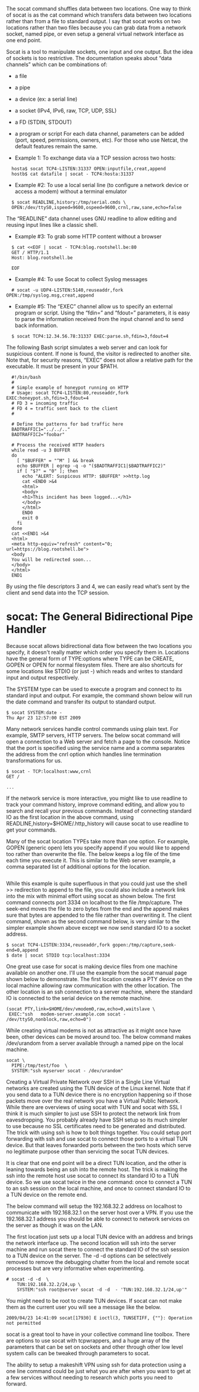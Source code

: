 
The socat command shuffles data between two locations. One way to think of socat is as the cat command which transfers data between two locations rather than from a file to standard output. I say that socat works on two locations rather than two files because you can grab data from a network socket, named pipe, or even setup a general virtual network interface as one end point. 

Socat is a tool to manipulate sockets, one input and one output. But the idea of sockets is too restrictive. The documentation speaks about “data channels” which can be combinations of:

* a file
* a pipe
* a device (ex: a serial line)
* a socket (IPv4, IPv6, raw, TCP, UDP, SSL)
* a FD (STDIN, STDOUT)
* a program or script
For each data channel, parameters can be added (port, speed, permissions, owners, etc). For those who use Netcat, the default features remain the same.

* Example 1: To exchange data via a TCP session across two hosts:

```
  hosta$ socat TCP4-LISTEN:31337 OPEN:inputfile,creat,append
  hostb$ cat datafile | socat - TCP4:hosta:31337
```

* Example #2: To use a local serial line (to configure a network device or access a modem) without a terminal emulator

```
  $ socat READLINE,history:/tmp/serial.cmds \
  OPEN:/dev/ttyS0,ispeed=9600,ospeed=9600,crnl,raw,sane,echo=false
```

The “READLINE” data channel uses GNU readline to allow editing and reusing input lines like a classic shell.

* Example #3: To grab some HTTP content without a browser

```
  $ cat <<EOF | socat - TCP4:blog.rootshell.be:80
  GET / HTTP/1.1
  Host: blog.rootshell.be

  EOF
```

* Example #4: To use Socat to collect Syslog messages

```  # socat -u UDP4-LISTEN:5140,reuseaddr,fork OPEN:/tmp/syslog.msg,creat,append```

* Example #5: The “EXEC” channel allow us to specify an external program or script. Using the “fdin=” and “fdout=” parameters, it is easy to parse the information received from the input channel and to send back information.

```
  $ socat TCP4:12.34.56.78:31337 EXEC:parse.sh,fdin=3,fdout=4
```

The following Bash script simulates a web server and can look for suspicious content. If none is found, the visitor is redirected to another site. Note that, for security reasons, “EXEC” does not allow a relative path for the executable. It must be present in your $PATH.

```
  #!/bin/bash
  #
  # Simple example of honeypot running on HTTP
  # Usage: socat TCP4-LISTEN:80,reuseaddr,fork EXEC:honeypot.sh,fdin=3,fdout=4
  # FD 3 = incoming traffic
  # FD 4 = traffic sent back to the client
  #

  # Define the patterns for bad traffic here
  BADTRAFFIC1="../../.."
  BADTRAFFIC2="foobar"

  # Process the received HTTP headers
  while read -u 3 BUFFER
  do
    [ "$BUFFER" = "^M" ] && break
    echo $BUFFER | egrep -q -o "($BADTRAFFIC1|$BADTRAFFIC2)"
    if [ "$?" = "0" ]; then
      echo "ALERT: Suspicous HTTP: $BUFFER" >>http.log
      cat <END0 >&4
      <html>
      <body>
      <h1>This incident has been logged...</h1>
      </body>
      </html>
      END0
      exit 0
    fi
  done
  cat <<END1 >&4
  <html>
  <meta http-equiv="refresh" content="0; url=https://blog.rootshell.be">
  <body
  You will be redirected soon...
  </body>
  </html>
  END1
```

By using the file descriptors 3 and 4, we can easily read what’s sent by the client and send data into the TCP session.

# socat: The General Bidirectional Pipe Handler

Because socat allows bidirectional data flow between the two locations you specify, it doesn't really matter which order you specify them in. Locations have the general form of TYPE:options where TYPE can be CREATE, GOPEN or OPEN for normal filesystem files. There are also shortcuts for some locations like STDIO (or just -) which reads and writes to standard input and output respectively.

The SYSTEM type can be used to execute a program and connect to its standard input and output. For example, the command shown below will run the date command and transfer its output to standard output.

```
$ socat SYSTEM:date -
Thu Apr 23 12:57:00 EST 2009
```

Many network services handle control commands using plain text. For example, SMTP servers, HTTP servers. The below socat command will open a connection to a Web server and fetch a page to the console. Notice that the port is specified using the service name and a comma separates the address from the cnrl option which handles line termination transformations for us.

```
$ socat - TCP:localhost:www,crnl
GET /

...
```

If the network service is more interactive, you might like to use readline to track your command history, improve command editing, and allow you to search and recall your previous commands. Instead of connecting standard IO as the first location in the above command, using READLINE,history=$HOME/.http_history will cause socat to use readline to get your commands.

Many of the socat location TYPEs take more than one option. For example, GOPEN (generic open) lets you specify append if you would like to append too rather than overwrite the file. The below keeps a log file of the time each time you execute it. This is similar to the Web server example, a comma separated list of additional options for the location.

```$ date | socat - GOPEN:/tmp/capture,append
```

While this example is quite superfluous in that you could just use the shell >> redirection to append to the file, you could also include a network link into the mix with minimal effort using socat as shown below. The first command connects port 3334 on localhost to the file /tmp/capture. The seek-end moves the file to zero bytes from the end and the append makes sure that bytes are appended to the file rather than overwriting it. The client command, shown as the second command below, is very similar to the simpler example shown above except we now send standard IO to a socket address.

```
$ socat TCP4-LISTEN:3334,reuseaddr,fork gopen:/tmp/capture,seek-end=0,append
$ date | socat STDIO tcp:localhost:3334
```

One great use case for socat is making device files from one machine available on another one. I'll use the example from the socat manual page shown below to demonstrate. The first location creates a PTY device on the local machine allowing raw communication with the other location. The other location is an ssh connection to a server machine, where the standard IO is connected to the serial device on the remote machine.

```
(socat PTY,link=$HOME/dev/vmodem0,raw,echo=0,waitslave \
 EXEC:"ssh   modem-server.example.com socat - /dev/ttyS0,nonblock,raw,echo=0")
```
 
While creating virtual modems is not as attractive as it might once have been, other devices can be moved around too. The below command makes /dev/urandom from a server available through a named pipe on the local machine.

```
socat \
  PIPE:/tmp/test/foo  \
  SYSTEM:"ssh myserver socat - /dev/urandom" 
```

Creating a Virtual Private Network over SSH in a Single Line
Virtual networks are created using the TUN device of the Linux kernel. Note that if you send data to a TUN device there is no encryption happening so if those packets move over the real network you have a Virtual Public Network. While there are overviews of using socat with TUN and socat with SSL I think it is much simpler to just use SSH to protect the network link from eavesdropping. You probably already have SSH setup so its much simpler to use because no SSL certificates need to be generated and distributed. The trick with using ssh is how to bolt things together. You could setup port forwarding with ssh and use socat to connect those ports to a virtual TUN device. But that leaves forwarded ports between the two hosts which serve no legitimate purpose other than servicing the socat TUN devices.

It is clear that one end point will be a direct TUN location, and the other is leaning towards being an ssh into the remote host. The trick is making the ssh into the remote host use socat to connect its standard IO to a TUN device. So we use socat twice in the one command: once to connect a TUN to an ssh session on the local machine, and once to connect standard IO to a TUN device on the remote end.

The below command will setup the 192.168.32.2 address on localhost to communicate with 192.168.32.1 on the server host over a VPN. If you use the 192.168.32.1 address you should be able to connect to network services on the server as though it was on the LAN.

The first location just sets up a local TUN device with an address and brings the network interface up. The second location will ssh into the server machine and run socat there to connect the standard IO of the ssh session to a TUN device on the server. The -d -d options can be selectively removed to remove the debugging chatter from the local and remote socat processes but are very informative when experimenting.

```
# socat -d -d  \
    TUN:192.168.32.2/24,up \
    SYSTEM:"ssh root@server socat -d -d  - 'TUN:192.168.32.1/24,up'" 
```

You might need to be root to create TUN devices. If socat can not make them as the current user you will see a message like the below.

```
2009/04/23 14:41:09 socat[17930] E ioctl(3, TUNSETIFF, {""}: Operation not permitted
```

socat is a great tool to have in your collective command line toolbox. There are options to use socat with tcpwrappers, and a huge array of the parameters that can be set on sockets and other through other low level system calls can be tweaked through parameters to socat.

The ability to setup a makeshift VPN using ssh for data protection using a one line command could be just what you are after when you want to get at a few services without needing to research which ports you need to forward.

